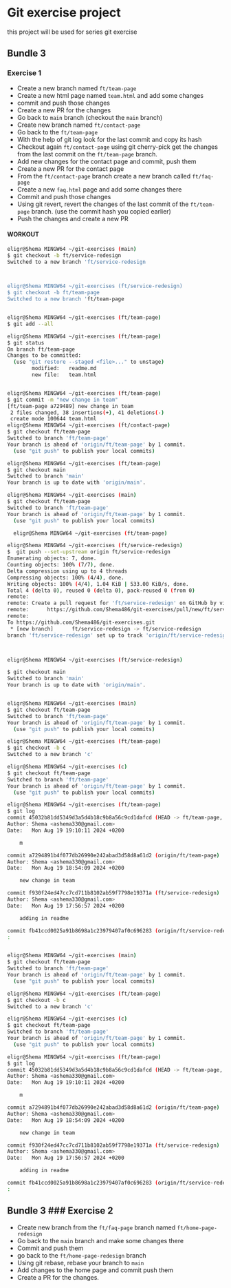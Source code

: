 # Git exercise project

this project will be used for series git exercise

## Bundle 3

### Exercise 1
- Create a new branch named `ft/team-page`
- Create a new html page named `team.html` and add some changes
- commit and push those changes
- Create a new PR for the changes
- Go back to `main` branch (checkout the `main` branch)
- Create new branch named `ft/contact-page`
- Go back to the `ft/team-page`
- With the help of git log look for the last commit and copy its hash
- Checkout again `ft/contact-page` using git cherry-pick get the changes from the last commit on the `ft/team-page` branch.
- Add new changes for the contact page and commit, push them
- Create a new PR for the contact page
- From the `ft/contact-page` branch create a new branch called `ft/faq-page`
- Create a new `faq.html` page and add some changes there
- Commit and push those changes
- Using git revert, revert the changes of the last commit of the `ft/team-page` branch. (use the commit hash you copied earlier)
- Push the changes and create a new PR


#### WORKOUT  
```bash
eligr@Shema MINGW64 ~/git-exercises (main)
$ git checkout -b ft/service-redesign 
Switched to a new branch 'ft/service-redesign



eligr@Shema MINGW64 ~/git-exercises (ft/service-redesign)
$ git checkout -b ft/team-page
Switched to a new branch 'ft/team-page


eligr@Shema MINGW64 ~/git-exercises (ft/team-page)
$ git add --all

eligr@Shema MINGW64 ~/git-exercises (ft/team-page)
$ git status
On branch ft/team-page
Changes to be committed:
  (use "git restore --staged <file>..." to unstage)
        modified:   readme.md
        new file:   team.html


eligr@Shema MINGW64 ~/git-exercises (ft/team-page)
$ git commit -m "new change in team"
[ft/team-page a729489] new change in team
 2 files changed, 38 insertions(+), 41 deletions(-)
 create mode 100644 team.html
eligr@Shema MINGW64 ~/git-exercises (ft/contact-page)
$ git checkout ft/team-page
Switched to branch 'ft/team-page'
Your branch is ahead of 'origin/ft/team-page' by 1 commit.
  (use "git push" to publish your local commits)

eligr@Shema MINGW64 ~/git-exercises (ft/team-page)
$ git checkout main
Switched to branch 'main'
Your branch is up to date with 'origin/main'.

eligr@Shema MINGW64 ~/git-exercises (main)
$ git checkout ft/team-page
Switched to branch 'ft/team-page'
Your branch is ahead of 'origin/ft/team-page' by 1 commit.
  (use "git push" to publish your local commits)

  eligr@Shema MINGW64 ~/git-exercises (ft/team-page)

eligr@Shema MINGW64 ~/git-exercises (ft/service-redesign)
$  git push --set-upstream origin ft/service-redesign
Enumerating objects: 7, done.
Counting objects: 100% (7/7), done.
Delta compression using up to 4 threads
Compressing objects: 100% (4/4), done.
Writing objects: 100% (4/4), 1.04 KiB | 533.00 KiB/s, done.
Total 4 (delta 0), reused 0 (delta 0), pack-reused 0 (from 0)
remote: 
remote: Create a pull request for 'ft/service-redesign' on GitHub by visiting:
remote:      https://github.com/Shema486/git-exercises/pull/new/ft/service-redesign
remote:
To https://github.com/Shema486/git-exercises.git
 * [new branch]      ft/service-redesign -> ft/service-redesign
branch 'ft/service-redesign' set up to track 'origin/ft/service-redesign'.



eligr@Shema MINGW64 ~/git-exercises (ft/service-redesign)

$ git checkout main
Switched to branch 'main'
Your branch is up to date with 'origin/main'.


eligr@Shema MINGW64 ~/git-exercises (main)
$ git checkout ft/team-page
Switched to branch 'ft/team-page'
Your branch is ahead of 'origin/ft/team-page' by 1 commit.
  (use "git push" to publish your local commits)

eligr@Shema MINGW64 ~/git-exercises (ft/team-page)
$ git checkout -b c
Switched to a new branch 'c'

eligr@Shema MINGW64 ~/git-exercises (c)
$ git checkout ft/team-page
Switched to branch 'ft/team-page'
Your branch is ahead of 'origin/ft/team-page' by 1 commit.
  (use "git push" to publish your local commits)

eligr@Shema MINGW64 ~/git-exercises (ft/team-page)
$ git log
commit 45032b81dd5349d3a5d4b18c9b8a56c9cd1dafcd (HEAD -> ft/team-page, c)
Author: Shema <ashema330@gmail.com>
Date:   Mon Aug 19 19:10:11 2024 +0200

    m

commit a7294891b4f077db26990e242abad3d58d8a61d2 (origin/ft/team-page)
Author: Shema <ashema330@gmail.com>
Date:   Mon Aug 19 18:54:09 2024 +0200

    new change in team

commit f930f24ed47cc7cd711b8102ab59f7798e19371a (ft/service-redesign)
Author: Shema <ashema330@gmail.com>
Date:   Mon Aug 19 17:56:57 2024 +0200

    adding in readme

commit fb41ccd0025a91b8698a1c23979407af0c696283 (origin/ft/service-redesign)
:


eligr@Shema MINGW64 ~/git-exercises (main)
$ git checkout ft/team-page
Switched to branch 'ft/team-page'
Your branch is ahead of 'origin/ft/team-page' by 1 commit.
  (use "git push" to publish your local commits)

eligr@Shema MINGW64 ~/git-exercises (ft/team-page)
$ git checkout -b c
Switched to a new branch 'c'

eligr@Shema MINGW64 ~/git-exercises (c)
$ git checkout ft/team-page
Switched to branch 'ft/team-page'
Your branch is ahead of 'origin/ft/team-page' by 1 commit.
  (use "git push" to publish your local commits)

eligr@Shema MINGW64 ~/git-exercises (ft/team-page)
$ git log
commit 45032b81dd5349d3a5d4b18c9b8a56c9cd1dafcd (HEAD -> ft/team-page, c)
Author: Shema <ashema330@gmail.com>
Date:   Mon Aug 19 19:10:11 2024 +0200

    m

commit a7294891b4f077db26990e242abad3d58d8a61d2 (origin/ft/team-page)
Author: Shema <ashema330@gmail.com>
Date:   Mon Aug 19 18:54:09 2024 +0200

    new change in team

commit f930f24ed47cc7cd711b8102ab59f7798e19371a (ft/service-redesign)
Author: Shema <ashema330@gmail.com>
Date:   Mon Aug 19 17:56:57 2024 +0200

    adding in readme

commit fb41ccd0025a91b8698a1c23979407af0c696283 (origin/ft/service-redesign)
:


```
## Bundle 3 ### Exercise 2
- Create new branch from the `ft/faq-page` branch named `ft/home-page-redesign`
- Go back to the `main` branch and make some changes there
- Commit and push them
- go back to the `ft/home-page-redesign` branch
- Using git rebase, rebase your branch to `main`
- Add changes to the home page and commit push them
- Create a PR for the changes.


